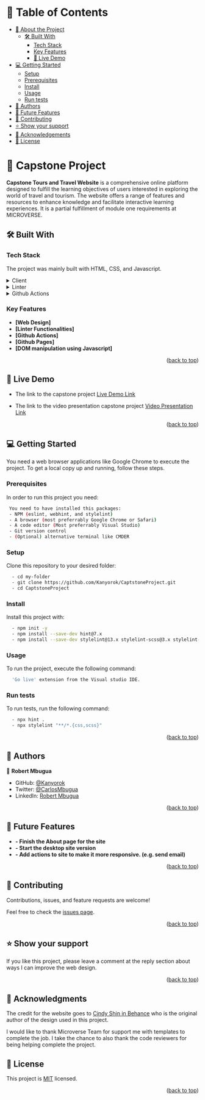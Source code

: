 # 📗 Table of Contents

- [📖 About the Project](#about-project)
  - [🛠 Built With](#built-with)
    - [Tech Stack](#tech-stack)
    - [Key Features](#key-features)
    - [🚀 Live Demo](#live-demo)
- [💻 Getting Started](#getting-started)
  - [Setup](#setup)
  - [Prerequisites](#prerequisites)
  - [Install](#install)
  - [Usage](#usage)
  - [Run tests](#run-tests)
- [👥 Authors](#authors)
- [🔭 Future Features](#future-features)
- [🤝 Contributing](#contributing)
- [⭐️ Show your support](#support)
- [🙏 Acknowledgements](#acknowledgements)
- [📝 License](#license)

<!-- PROJECT DESCRIPTION -->

# 📖 Capstone Project <a name="about-project"></a>

**Capstone Tours and Travel Website** is a comprehensive online platform designed to fulfill the learning objectives of users interested in exploring the world of travel and tourism. The website offers a range of features and resources to enhance knowledge and facilitate interactive learning experiences. It is a partial fulfillment of module one requirements at MICROVERSE. 

## 🛠 Built With <a name="built-with"></a>

### Tech Stack <a name="tech-stack"></a>

The project was mainly built with HTML, CSS, and Javascript.

<details>
  <summary>Client</summary>
  <ul>
    <li>HTML</li>
    <li>CSS</li>
    <li>Javascript</li>
  </ul>
</details>

<details>
  <summary>Linter</summary>
  <ul>
    <li>Webhint</li>
    <li>Stylelint</li>
    <li>Eslint</li>
  </ul>
</details>

<details>
<summary>Github Actions</summary>
  <ul>
    <li>Workflows</li>
    <li>Troubleshooting</li>
    <li>Github Pages</li>
  </ul>
</details>

<!-- Features -->

### Key Features <a name="key-features"></a>

- **[Web Design]**
- **[Linter Functionalities]**
- **[Github Actions]**
- **[Github Pages]**
- **[DOM manipulation using Javascript]**

<p align="right">(<a href="#readme-top">back to top</a>)</p>
<!-- LIVE DEMO -->

## 🚀 Live Demo <a name="live-demo"></a>


- The link to the capstone project [Live Demo Link](https://kanyorok.github.io/CaptstoneProject/)

- The link to the video presentation capstone project [Video Presentation Link](https://drive.google.com/file/d/17fhB4GtBFBDah9xiSbD1E72pBVJrPQ83/view?usp=sharing)


<p align="right">(<a href="#readme-top">back to top</a>)</p>

<!-- GETTING STARTED -->

## 💻 Getting Started <a name="getting-started"></a>

You need a web browser applications like Google Chrome to execute the project. To get a local copy up and running, follow these steps.

### Prerequisites
In order to run this project you need:
```sh
 You need to have installed this packages:
 - NPM (eslint, webhint, and stylelint)
 - A browser (most preferrably Google Chrome or Safari)
 - A code editor (Most preferrably Visual Studio)
 - Git version control
 - (Optional) alternative terminal like CMDER
```

### Setup

Clone this repository to your desired folder:
```sh
  - cd my-folder
  - git clone https://github.com/Kanyorok/CaptstoneProject.git
  - cd CaptstoneProject
```
### Install

Install this project with:
```sh
  - npm init -y
  - npm install --save-dev hint@7.x
  - npm install --save-dev stylelint@13.x stylelint-scss@3.x stylelint-config-standard@21.x stylelint-csstree-validator@1.x
```

### Usage

To run the project, execute the following command:

```sh
  'Go live' extension from the Visual studio IDE. 
```

### Run tests

To run tests, run the following command:
```sh
  - npx hint .
  - npx stylelint "**/*.{css,scss}"
```
<p align="right">(<a href="#readme-top">back to top</a>)</p>

<!-- AUTHORS -->

## 👥 Authors <a name="authors"></a>

👤 **Robert Mbugua**

- GitHub: [@Kanyorok](https://github.com/Kanyorok)
- Twitter: [@CarlosMbugua](https://twitter.com/CarlosMbugua)
- LinkedIn: [Robert Mbugua](https://www.linkedin.com/in/robert-mbugua-a8745093/)

<p align="right">(<a href="#readme-top">back to top</a>)</p>

<!-- FUTURE FEATURES -->
## 🔭 Future Features <a name="future-features"></a>

- **- Finish the About page for the site**
- **- Start the desktop site version**
- **- Add actions to site to make it more responsive. (e.g. send email)**

<p align="right">(<a href="#readme-top">back to top</a>)</p>

<!-- CONTRIBUTING -->

## 🤝 Contributing <a name="contributing"></a>

Contributions, issues, and feature requests are welcome!

Feel free to check the [issues page](https://github.com/Kanyorok/CaptstoneProject/issues).

<p align="right">(<a href="#readme-top">back to top</a>)</p>

<!-- SUPPORT -->

## ⭐️ Show your support <a name="support"></a>

If you like this project, please leave a comment at the reply section about ways I can improve the web design.

<p align="right">(<a href="#readme-top">back to top</a>)</p>

<!-- ACKNOWLEDGEMENTS -->

## 🙏 Acknowledgments <a name="acknowledgements"></a>

The credit for the website goes to [Cindy Shin in Behance](https://www.behance.net/adagio07)  who is the original author of the design used in this project.

I would like to thank Microverse Team for support me with templates to complete the job. I take the chance to also thank the code reviewers for being helping complete the project.

## 📝 License <a name="license"></a>

This project is [MIT](./LICENSE) licensed.

<p align="right">(<a href="#readme-top">back to top</a>)</p>
